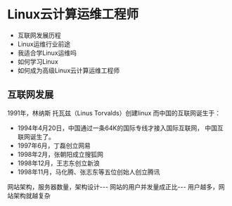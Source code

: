 # Linux云计算运维工程师

- 互联网发展历程
- Linux运维⾏业前途 
- 我适合学Linux运维吗 
- 如何学习Linux 
- 如何成为⾼级Linux云计算运维⼯程师

## 互联⽹发展 
1991年，林纳斯 托瓦兹（Linus Torvalds）创建linux
⽽中国的互联⽹诞⽣于： 
- 1994年4⽉20⽇，中国通过⼀条64K的国际专线才接⼊国际互联⽹， 中国互联⽹诞⽣了。 
- 1997年6⽉，丁磊创⽴⽹易 
- 1998年2⽉，张朝阳成⽴搜狐⽹ 
- 1998年12⽉，王志东创⽴新浪 
- 1998年11⽉，⻢化腾、张志东等五位创始⼈创⽴腾讯 

网站架构，服务器数量，架构设计--- 网站的用户并发量成正比--- 用户越多，网站架构就越复杂

